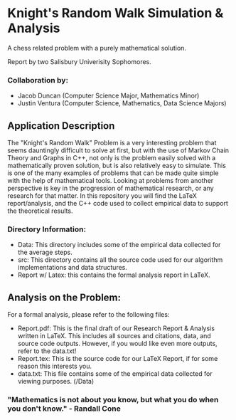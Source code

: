 # Knight's Random Walk Simulation & Analysis

A chess related problem with a purely mathematical solution.

Report by two Salisbury Univerisity Sophomores.

### Collaboration by:

- Jacob Duncan (Computer Science Major, Mathematics Minor)
- Justin Ventura (Computer Science, Mathematics, Data Science Majors)

## Application Description

The "Knight's Random Walk" Problem is a very interesting problem that seems dauntingly difficult to solve at first, but with the use of Markov Chain Theory and Graphs in C++, not only is the problem easily solved with a mathematically proven solution, but is also relatively easy to simulate.  This is one of the many examples of problems that can be made quite simple with the help of mathematical tools.  Looking at problems from another perspective is key in the progression of mathematical research, or any research for that matter.  In this repository you will find the LaTeX report/analysis, and the C++ code used to collect empirical data to support the theoretical results.

### Directory Information:

- Data: This directory includes some of the empirical data collected for the average steps.
- src: This directory contains all the source code used for our algorithm implementations and data structures.
- Report w/ Latex: this contains the formal analysis report in LaTeX.

## Analysis on the Problem:

For a formal analysis, please refer to the following files:

- Report.pdf: This is the final draft of our Research Report & Analysis written in LaTeX.  This includes all sources and citations, data, and source code outputs.  However, if you would like even more outputs, refer to the data.txt!
- Report.tex: This is the source code for our LaTeX Report, if for some reason this interests you.
- data.txt: This file contains some of the empirical data collected for viewing purposes. (/Data)

### "Mathematics is not about you know, but what you do when you don't know." - Randall Cone
